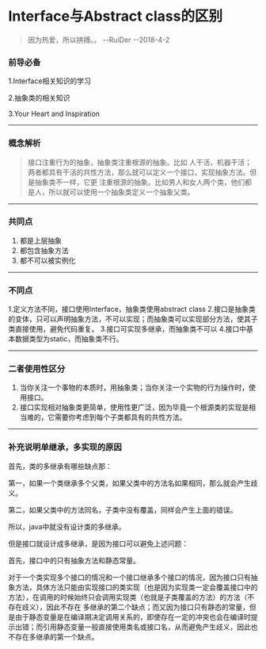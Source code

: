 # Interface与Abstract class的区别
> 因为热爱，所以拼搏。。          --RuiDer  --2018-4-2

### 前导必备
1.Interface相关知识的学习

2.抽象类的相关知识

3.Your Heart and Inspiration

-----------
### 概念解析
> 接口注重行为的抽象，抽象类注重根源的抽象。比如 人干活，机器干活；两者都具有干活的共性方法，那么就可以定义一个接口，实现抽象方法。但是抽象类不一样，它更
> 注重根源的抽象。比如男人和女人两个类，他们都是人，所以就可以使用一个抽象类定义一个抽象父类。

------------

### 共同点
1. 都是上层抽象
2. 都包含抽象方法
3. 都不可以被实例化

-----------------------
### 不同点
1.定义方法不同，接口使用Interface，抽象类使用abstract class
2.接口是抽象类的变体，只可以声明抽象方法，不可以实现；而抽象类可以实现部分方法，使其子类直接使用，避免代码重复。
3.接口可实现多继承，而抽象类不可以
4.接口中基本数据类型为static，而抽象类不行。

--------------

### 二者使用性区分
1. 当你关注一个事物的本质时，用抽象类；当你关注一个实物的行为操作时，使用接口。
2. 接口实现相对抽象类更简单，使用性更广泛，因为毕竟一个根源类的实现是相当难的，它需要你考虑到每个子类都具有的共性方法。

--------------
### 补充说明单继承，多实现的原因
首先，类的多继承有哪些缺点那：

第一，如果一个类继承多个父类，如果父类中的方法名如果相同，那么就会产生歧义。

第二，如果父类中的方法同名，子类中没有覆盖，同样会产生上面的错误。

所以，java中就没有设计类的多继承。

但是接口就设计成多继承，是因为接口可以避免上述问题：

首先，接口中的只有抽象方法和静态常量。

对于一个类实现多个接口的情况和一个接口继承多个接口的情况，因为接口只有抽象方法，具体方法只能由实现接口的类实现（也是因为实现类一定会覆盖接口中的
方法），在调用的时候始终只会调用实现类（也就是子类覆盖的方法）的方法（不存在歧义），因此不存在 多继承的第二个缺点；而又因为接口只有静态的常量，但
是由于静态变量是在编译期决定调用关系的，即使存在一定的冲突也会在编译时提示出错；而引用静态变量一般直接使用类名或接口名，从而避免产生歧义，因此也
不存在多继承的第一个缺点。 
